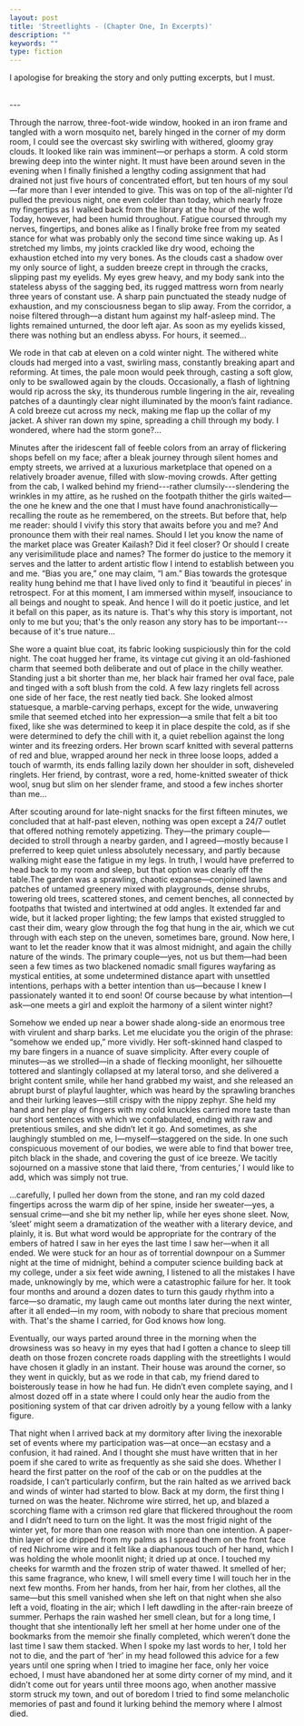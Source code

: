 ```yaml
---
layout: post
title: 'Streetlights - (Chapter One, In Excerpts)'
description: ""
keywords: ""
type: fiction
---
```


I apologise for breaking the story and only putting excerpts, but I must.

<br>
---
<br>

Through the narrow, three-foot-wide window, hooked in an iron frame and tangled with a worn mosquito net, barely hinged in the corner of my dorm room, I could see the overcast sky swirling with withered, gloomy gray clouds. It looked like rain was imminent—or perhaps a storm. A cold storm brewing deep into the winter night. It must have been around seven in the evening when I finally finished a lengthy coding assignment that had drained not just five hours of concentrated effort, but ten hours of my soul—far more than I ever intended to give. This was on top of the all-nighter I’d pulled the previous night, one even colder than today, which nearly froze my fingertips as I walked back from the library at the hour of the wolf. Today, however, had been humid throughout. Fatigue coursed through my nerves, fingertips, and bones alike as I finally broke free from my seated stance for what was probably only the second time since waking up. As I stretched my limbs, my joints crackled like dry wood, echoing the exhaustion etched into my very bones. As the clouds cast a shadow over my only source of light, a sudden breeze crept in through the cracks, slipping past my eyelids. My eyes grew heavy, and my body sank into the stateless abyss of the sagging bed, its rugged mattress worn from nearly three years of constant use. A sharp pain punctuated the steady nudge of exhaustion, and my consciousness began to slip away. From the corridor, a noise filtered through—a distant hum against my half-asleep mind. The lights remained unturned, the door left ajar. As soon as my eyelids kissed, there was nothing but an endless abyss. For hours, it seemed...


We rode in that cab at eleven on a cold winter night. The withered white clouds had merged into a vast, swirling mass, constantly breaking apart and reforming. At times, the pale moon would peek through, casting a soft glow, only to be swallowed again by the clouds. Occasionally, a flash of lightning would rip across the sky, its thunderous rumble lingering in the air, revealing patches of a dauntingly clear night illuminated by the moon’s faint radiance. A cold breeze cut across my neck, making me flap up the collar of my jacket. A shiver ran down my spine, spreading a chill through my body. I wondered, where had the storm gone?...

Minutes after the iridescent fall of feeble colors from an array of flickering shops befell on my face; after a bleak journey through silent homes and empty streets, we arrived at a luxurious marketplace that opened on a relatively broader avenue, filled with slow-moving crowds. After getting from the cab, I walked behind my friend---rather clumsily---slendering the wrinkles in my attire, as he rushed on the footpath thither the girls waited—the one he knew and the one that I must have found anachronistically—recalling the route as he remembered, on the streets. But before that, help me reader: should I vivify this story that awaits before you and me? And pronounce them with their real names. Should I let you know the name of the market place was Greater Kailash? Did it feel closer? Or should I create any verisimilitude place and names? The former do justice to the memory it serves and the latter to ardent artistic flow I intend to establish between you and me. “Bias you are,” one may claim, “I am.” Bias towards the grotesque reality hung behind me that I have lived only to find it ‘beautiful in pieces’ in retrospect. For at this moment, I am immersed within myself, insouciance to all beings and nought to speak. And hence I will do it poetic justice, and let it befall on this paper, as its nature is. That's why this story is important, not only to me but you; that's the only reason any story has to be important---because of it's true nature...

She wore a quaint blue coat, its fabric looking suspiciously thin for the cold night. The coat hugged her frame, its vintage cut giving it an old-fashioned charm that seemed both deliberate and out of place in the chilly weather. Standing just a bit shorter than me, her black hair framed her oval face, pale and tinged with a soft blush from the cold. A few lazy ringlets fell across one side of her face, the rest neatly tied back. She looked almost statuesque, a marble-carving perhaps, except for the wide, unwavering smile that seemed etched into her expression—a smile that felt a bit too fixed, like she was determined to keep it in place despite the cold, as if she were determined to defy the chill with it, a quiet rebellion against the long winter and its freezing orders. Her brown scarf knitted with several patterns of red and blue, wrapped around her neck in three loose loops, added a touch of warmth, its ends falling lazily down her shoulder in soft, disheveled ringlets. Her friend, by contrast, wore a red, home-knitted sweater of thick wool, snug but slim on her slender frame, and stood a few inches shorter than me...

After scouting around for late-night snacks for the first fifteen minutes, we concluded that at half-past eleven, nothing was open except a 24/7 outlet that offered nothing remotely appetizing. They—the primary couple—decided to stroll through a nearby garden, and I agreed—mostly because I preferred to keep quiet unless absolutely necessary, and partly because walking might ease the fatigue in my legs. In truth, I would have preferred to head back to my room and sleep, but that option was clearly off the table.The garden was a sprawling, chaotic expanse—conjoined lawns and patches of untamed greenery mixed with playgrounds, dense shrubs, towering old trees, scattered stones, and cement benches, all connected by footpaths that twisted and intertwined at odd angles. It extended far and wide, but it lacked proper lighting; the few lamps that existed struggled to cast their dim, weary glow through the fog that hung in the air, which we cut through with each step on the uneven, sometimes bare, ground. Now here, I want to let the reader know that it was almost midnight, and again the chilly nature of the winds. The primary couple—yes, not us but them—had been seen a few times as two blackened nomadic small figures wayfaring as mystical entities, at some undetermined distance apart with unsettled intentions, perhaps with a better intention than us—because I knew I passionately wanted it to end soon! Of course because by what intention—I ask—one meets a girl and exploit the harmony of a silent winter night?

Somehow we ended up near a bower shade along-side an enormous tree with virulent and sharp barks. Let me elucidate you the origin of the phrase: “somehow we ended up,” more vividly. Her soft-skinned hand clasped to my bare fingers in a nuance of suave simplicity. After every couple of minutes—as we strolled—in a shade of flecking moonlight, her silhouette tottered and slantingly collapsed at my lateral torso, and she delivered a bright content smile, while her hand grabbed my waist, and she released an abrupt burst of playful laughter, which was heard by the sprawling branches and their lurking leaves—still crispy with the nippy zephyr. She held my hand and her play of fingers with my cold knuckles carried more taste than our short sentences with which we confabulated, ending with raw and pretentious smiles, and she didn’t let it go. And sometimes, as she laughingly stumbled on me, I—myself—staggered on the side. In one such conspicuous movement of our bodies, we were able to find that bower tree, pitch black in the shade, and covering the gust of ice breeze. We tacitly sojourned on a massive stone that laid there, ‘from centuries,’ I would like to add, which was simply not true.

...carefully, I pulled her down from the stone, and ran my cold dazed fingertips across the warm dip of her spine, inside her sweater—yes, a sensual crime—and she bit my nether lip, while her eyes shone sleet. Now, ‘sleet’ might seem a dramatization of the weather with a literary device, and plainly, it is. But what word would be appropriate for the contrary of the embers of hatred I saw in her eyes the last time I saw her—when it all ended. We were stuck for an hour as of torrential downpour on a Summer night at the time of midnight, behind a computer science building back at my college, under a six feet wide awning, I listened to all the mistakes I have made, unknowingly by me, which were a catastrophic failure for her. It took four months and around a dozen dates to turn this gaudy rhythm into a farce—so dramatic, my laugh came out months later during the next winter, after it all ended—in my room, with nobody to share that precious moment with. That's the shame I carried, for God knows how long.

Eventually, our ways parted around three in the morning when the drowsiness was so heavy in my eyes that had I gotten a chance to sleep till death on those frozen concrete roads dappling with the streetlights I would have chosen it gladly in an instant. Their house was around the corner, so they went in quickly, but as we rode in that cab, my friend dared to boisterously tease in how he had fun. He didn’t even complete saying, and I almost dozed off in a state where I could only hear the audio from the positioning system of that car driven adroitly by a young fellow with a lanky figure. 

That night when I arrived back at my dormitory after living the inexorable set of events where my participation was—at once—an ecstasy and a confusion, it had rained. And I thought she must have written that in her poem if she cared to write as frequently as she said she does. Whether I heard the first patter on the roof of the cab or on the puddles at the roadside, I can’t particularly confirm, but the rain halted as we arrived back and winds of winter had started to blow. Back at my dorm, the first thing I turned on was the heater. Nichrome wire stirred, het up, and blazed a scorching flame with a crimson red glare that flickered throughout the room and I didn’t need to turn on the light. It was the most frigid night of the winter yet, for more than one reason with more than one intention. A paper-thin layer of ice dripped from my palms as I spread them on the front face of red Nichrome wire and it felt like a diaphanous touch of her hand, which I was holding the whole moonlit night; it dried up at once. I touched my cheeks for warmth and the frozen strip of water thawed. It smelled of her; this same fragrance, who knew, I will smell every time I will touch her in the next few months. From her hands, from her hair, from her clothes, all the same—but this smell vanished when she left on that night when she also left a void, floating in the air; which I left dawdling in the after-rain breeze of summer. Perhaps the rain washed her smell clean, but for a long time, I thought that she intentionally left her smell at her home under one of the bookmarks from the memoir she finally completed, which weren’t done the last time I saw them stacked. When I spoke my last words to her, I told her not to die, and the part of ‘her’ in my head followed this advice for a few years until one spring when I tried to imagine her face, only her voice echoed, I must have abandoned her at some dirty corner of my mind, and it didn’t come out for years until three moons ago, when another massive storm struck my town, and out of boredom I tried to find some melancholic memories of past and found it lurking behind the memory where I almost died.
